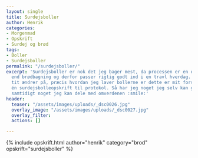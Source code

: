 ```yaml
---
layout: single
title: Surdejsboller
author: Henrik
categories:
- Morgenmad
- Opskrift
- Surdej og brød
tags:
- Boller
- Surdejsboller
permalink: "/surdejsboller/"
excerpt: 'Surdejsboller er nok det jeg bager mest, da processen er en del mere fleksibel
  end brødbagning og derfor passer rigtig godt ind i en travl hverdag. Selvom jeg
  tit ændrer på, præcis hvordan jeg laver bollerne er dette er mit forsøg på at føre
  én surdejsbolleopskrift til protokol. Så har jeg noget jeg selv kan gå ud fra og
  samtidigt noget jeg kan dele med omverdenen :smile:'
header:
  teaser: "/assets/images/uploads/_dsc0026.jpg"
  overlay_image: "/assets/images/uploads/_dsc0027.jpg"
  overlay_filter: 
  actions: []

---
```


{% include opskrift.html author="henrik" category="brod" opskrift="surdejsboller" %}
